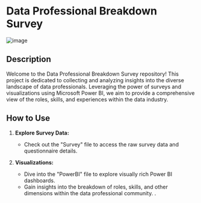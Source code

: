 # Data Professional Breakdown Survey

![image](https://github.com/dinhtai507/Professional-Breakdown/assets/101158366/eaea7372-87d4-483c-8311-d326a391a33f)

## Description

Welcome to the Data Professional Breakdown Survey repository! This project is dedicated to collecting and analyzing insights into the diverse landscape of data professionals. Leveraging the power of surveys and visualizations using Microsoft Power BI, we aim to provide a comprehensive view of the roles, skills, and experiences within the data industry.

## How to Use

1. **Explore Survey Data:**
   - Check out the "Survey" file to access the raw survey data and questionnaire details.

2. **Visualizations:**
   - Dive into the "PowerBI" file to explore visually rich Power BI dashboards.
   - Gain insights into the breakdown of roles, skills, and other dimensions within the data professional community.
.
